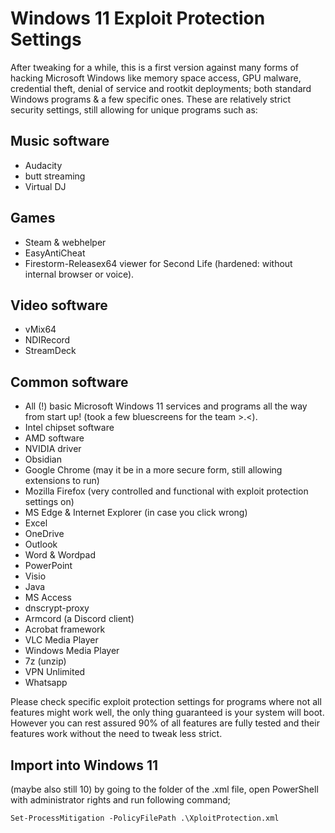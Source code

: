 # Windows 11 Exploit Protection Settings

After tweaking for a while, this is a first version against many forms of hacking Microsoft Windows like memory space access, GPU malware, credential theft, denial of service and rootkit deployments; both standard Windows programs & a few specific ones. 
These are relatively strict security settings, still allowing for unique programs such as:

## Music software

- Audacity
- butt streaming
- Virtual DJ

## Games

- Steam & webhelper
- EasyAntiCheat
- Firestorm-Releasex64 viewer for Second Life (hardened: without internal browser or voice).

## Video software

- vMix64
- NDIRecord
- StreamDeck

## Common software

- All (!) basic Microsoft Windows 11 services and programs all the way from start up!
(took a few bluescreens for the team >.<).
- Intel chipset software
- AMD software
- NVIDIA driver
- Obsidian
- Google Chrome (may it be in a more secure form, still allowing extensions to run)
- Mozilla Firefox (very controlled and functional with exploit protection settings on)
- MS Edge & Internet Explorer (in case you click wrong)
- Excel
- OneDrive
- Outlook
- Word & Wordpad
- PowerPoint
- Visio
- Java
- MS Access
- dnscrypt-proxy
- Armcord (a Discord client)
- Acrobat framework
- VLC Media Player
- Windows Media Player
- 7z (unzip)
- VPN Unlimited
- Whatsapp

Please check specific exploit protection settings for programs where not all features might work well, the only thing guaranteed is your system will boot. 
However you can rest assured 90% of all features are fully tested and their features work without the need to tweak less strict.

## Import into Windows 11
(maybe also still 10) by going to the folder of the .xml file, open PowerShell with administrator rights and run following command;

`Set-ProcessMitigation -PolicyFilePath .\XploitProtection.xml`
